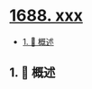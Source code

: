 # [1688. xxx](https://github.com/Tdahuyou/TNotes.leetcode/tree/main/notes/1688.%20xxx)

<!-- region:toc -->

- [1. 📝 概述](#1--概述)

<!-- endregion:toc -->

## 1. 📝 概述
